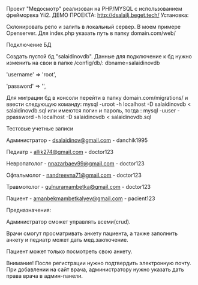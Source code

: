 Проект "Медосмотр" реализован на PHP/MYSQL с использованием фрейморвка Yii2.
ДЕМО ПРОЕКТА: http://dsalailj.beget.tech/
Установка: 

Склонировать репо и залить в локальный сервер. В моем примере Openserver. 
Для index.php указать путь в папку domain.com/web/ 



Подключение БД

Создать пустой бд "salaidinovdb". 
Данные для подключение к бд нужно изменить на свои в папке /config/db/: 
dbname=salaidinovdb

'username' => 'root',

'password' => '',

Для миграции бд в консоли перейти в папку domain.com/migrations/ и ввести следующую команду: 
mysql -uroot -h localhost -D salaidinovdb < salaidinovdb.sql
или имеются логин и пароль, тогда : mysql -uuser -ppassword -h localhost -D salaidinovdb < salaidinovdb.sql 

Тестовые учетные записи

Администратор - dsalaidinov@gmail.com - danchik1995

Педиатр - allik274@gmail.com - doctor123

Невропатолог - nnazarbaev99@gmail.com - doctor123

Офтальмолог - nandreevna71@gmail.com - doctor123

Травмотолог - gulnuramambetka@gmail.com - doctor123

Пациент - amanbekmambetkalyev@gmail.com - pacient123

Предназначения: 

Администратор сможет управлять всеми(crud).

Врачи смогут просматривать анкету пациента, а также заполнить анкету и педиатр может дать мед.заключение.

Пациент может только посмотреть свою анкету.

Внимание!
После регистрации нужно подтвердить электронную почту.
При добавлении на сайт врача, администратору нужно указать дать права врача в админ-панели.
